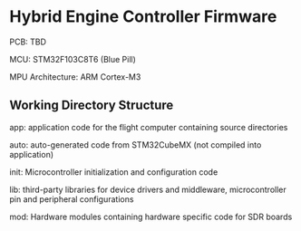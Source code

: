 <h1>Hybrid Engine Controller Firmware</h1>

<p>PCB: TBD</p>
<p>MCU: STM32F103C8T6 (Blue Pill)</p>
<p>MPU Architecture: ARM Cortex-M3</p>

<h2>Working Directory Structure</h2>

<p>
app: application code for the flight computer containing source directories

auto: auto-generated code from STM32CubeMX (not compiled into application)

init: Microcontroller initialization and configuration code

lib: third-party libraries for device drivers and middleware, microcontroller pin and peripheral configurations 

mod: Hardware modules containing hardware specific code for SDR boards

</p>